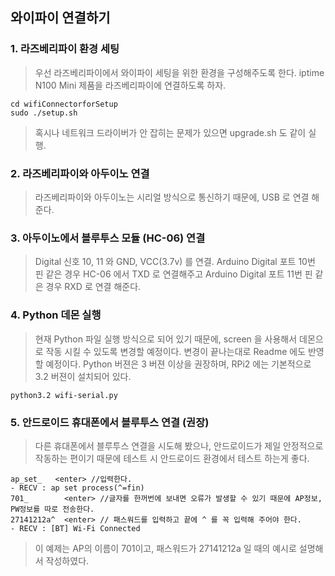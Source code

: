 ## 와이파이 연결하기
### 1. 라즈베리파이 환경 세팅
>우선 라즈베리파이에서 와이파이 세팅을 위한 환경을 구성해주도록 한다. iptime N100 Mini 제품을 라즈베리파이에 연결하도록 하자.
```
cd wifiConnectorforSetup
sudo ./setup.sh
```
>혹시나 네트워크 드라이버가 안 잡히는 문제가 있으면 upgrade.sh 도 같이 실행.

### 2. 라즈베리파이와 아두이노 연결
>라즈베리파이와 아두이노는 시리얼 방식으로 통신하기 때문에, USB 로 연결 해준다.

### 3. 아두이노에서 블루투스 모듈 (HC-06) 연결
>Digital 신호 10, 11 와 GND, VCC(3.7v) 를 연결.
Arduino Digital 포트 10번 핀 같은 경우 HC-06 에서 TXD 로 연결해주고
Arduino Digital 포트 11번 핀 같은 경우 RXD 로 연결 해준다.

### 4. Python 데몬 실행
>현재 Python 파일 실행 방식으로 되어 있기 때문에, screen 을 사용해서 데몬으로 작동 시킬 수 있도록 변경할 예정이다. 변경이 끝나는대로 Readme 에도 반영할 예정이다. Python 버젼은 3 버젼 이상을 권장하며, RPi2 에는 기본적으로 3.2 버젼이 설치되어 있다.
```
python3.2 wifi-serial.py
```

### 5. 안드로이드 휴대폰에서 블루투스 연결 (권장)
>다른 휴대폰에서 블루투스 연결을 시도해 봤으나, 안드로이드가 제일 안정적으로 작동하는 편이기 때문에 테스트 시 안드로이드 환경에서 테스트 하는게 좋다.
```
ap_set_   <enter> //입력한다. 
- RECV : ap set process(^=fin)
701_        <enter> //글자를 한꺼번에 보내면 오류가 발생할 수 있기 때문에 AP정보, PW정보를 따로 전송한다.
27141212a^  <enter> // 패스워드를 입력하고 끝에 ^ 를 꼭 입력해 주어야 한다. 
- RECV : [BT] Wi-Fi Connected
```
>이 예제는 AP의 이름이 701이고, 패스워드가 27141212a 일 때의 예시로 설명해서 작성하였다.

